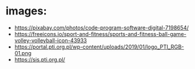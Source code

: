 # images:

- https://pixabay.com/photos/code-program-software-digital-7198654/
- https://freeicons.io/sport-and-fitness/sports-and-fitness-ball-game-volley-volleyball-icon-43933
- https://portal.pti.org.pl/wp-content/uploads/2019/01/logo_PTI_RGB-01.png
- https://sis.pti.org.pl/